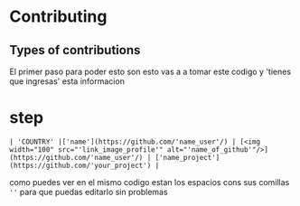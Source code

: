 # Contributing 
## Types of contributions

El primer paso para poder esto son esto 
vas a a tomar este codigo y 'tienes que ingresas' esta informacion

# step

```
| 'COUNTRY' |['name'](https://github.com/'name_user'/) | [<img width="100" src="'link_image_profile'" alt="'name_of_github'"/>](https://github.com/'name_user'/) | ['name_project'](https://github.com/'your_project') |

```
como puedes ver en el mismo codigo estan los espacios cons sus comillas `''` para que puedas editarlo sin problemas
